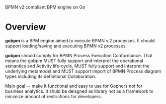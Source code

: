 BPMN v2 compliant BPM engine on Go

# Overview

**gobpm** is a BPM engine aimed to execute BPMN v.2 processes. It should support loading/saving and executing BPMN v2 processes.

**gobpm** should comply for BPMN Process Execution Conformance. That means the gobpm MUST fully support and interpret the operational semantics and Activity life-cycle, MUST fully support and interpret the underlying metamodel and MUST support import of BPMN Process diagram types including its definitional Collaboration.

Main goal -- make it functional and easy to use for Gophers not for business analytics. It shuld be deisgned as library not as a framework to minimize amount of restrictions for developers. 

